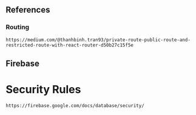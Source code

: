 ## References

### Routing
```
https://medium.com/@thanhbinh.tran93/private-route-public-route-and-restricted-route-with-react-router-d50b27c15f5e
```

## Firebase

# Security Rules
```
https://firebase.google.com/docs/database/security/

```